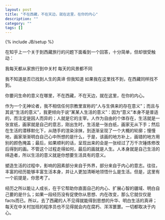 ```yaml
---
layout: post
title: "不在西藏，不在天边，就在这里，在你的内心"
description: ""
category: ""
tags: []
---
```

{% include JB/setup %}

在知乎上一个关于到西藏旅行的问题下面看到一个回答，十分简单，但却很受触动：


我每天都从家旅行到中关村
每天的风景都不同

我不知道是否已找到人生的真谛
但我知道
如果我在这里找不到，在西藏同样找不到。

你要问生命的意义在哪里，不在西藏，不在天边，就在这里，在你的内心。

作为一个无神论者，我不相信任何宗教里宣称的“人与生俱来的存在意义”；而且与其说“生活的意义”，我更倾向于说“某某人生活的意义”：因为“意义”本身不是普适的，而注定是因人而异的；人就是它的主宰。人作为自由的个体存在，生活就是一张宣纸，画家就是自己的意志，刚出生时，生活是一张白纸，画家无从下手；然后在生活的潜移默化下，从随手的渲染涂抹，到逐渐呈现了一个大概的轮廓；慢慢地，画家渐渐明白自己心中所想的是什么，于是，该画的地方补上，画错的地方用别的颜色掩盖；最后，如果顺利的话，呈现出来的会是一张经过了万千次锤炼修改后得到的画。不管这个过程走得如何，最后的画就是人生。人本身就是自己生活的缔造者，所以生活的意义就是你想要生活具有的意义。

塑造生活的过程中，影响的因素部分来自于外界，部分来自于内心的意志。往往，丰富的经历能够丰富生活本身，并让人更加清晰地领悟什么是生活。但是，这里有一个前提是，你思考了。

经历之所以能让人成长，在于它帮助你直面自己的内心、扩展心智的疆域、明白自己要的是什么；如果一段经历没有促使你从思想、内在改变，那么它就仅仅是facts而已。所以，去了西藏的人不见得就能得到思想的升华、明白生活的真谛；每天在中关村加班的程序员也不见得就会内在腐朽、浑浑噩噩。一切都取决于内心。
